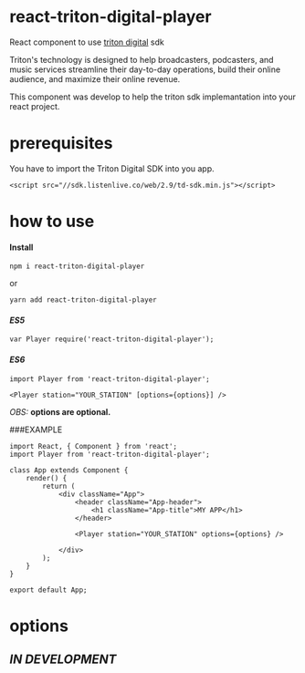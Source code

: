 # react-triton-digital-player
React component to use [triton digital](https://www.tritondigital.com/) sdk

Triton's technology is designed to help broadcasters, podcasters, and music services streamline their day-to-day operations, build their online audience, and maximize their online revenue.

This component was develop to help the triton sdk implemantation into your react project.

# prerequisites
You have to import the Triton Digital SDK into you app.

```
<script src="//sdk.listenlive.co/web/2.9/td-sdk.min.js"></script>
```

# how to use

#### Install
```
npm i react-triton-digital-player
```
or
```
yarn add react-triton-digital-player
```

#### *ES5*
```
var Player require('react-triton-digital-player');
```

#### *ES6*
```
import Player from 'react-triton-digital-player';
```

```
<Player station="YOUR_STATION" [options={options}] />
```

*OBS:* **options are optional.** 

###EXAMPLE

```
import React, { Component } from 'react';
import Player from 'react-triton-digital-player';

class App extends Component {
	render() {
		return (
			<div className="App">
				<header className="App-header">
					<h1 className="App-title">MY APP</h1>
				</header>

				<Player station="YOUR_STATION" options={options} />

			</div>
		);
	}
}

export default App;
```

# options

## *IN DEVELOPMENT*
